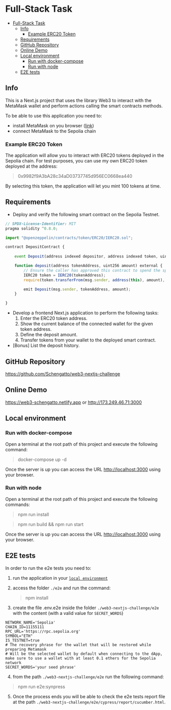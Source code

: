 # Full-Stack Task

- [Full-Stack Task](#full-stack-task)
  - [Info](#info)
    - [Example ERC20 Token](#example-erc20-token)
  - [Requirements](#requirements)
  - [GitHub Repository](#github-repository)
  - [Online Demo](#online-demo)
  - [Local environment](#local-environment)
    - [Run with docker-compose](#run-with-docker-compose)
    - [Run with node](#run-with-node)
  - [E2E tests](#e2e-tests)

## Info

This is a Next.js project that uses the library Web3 to interact with the MetaMask wallet and perform actions calling the smart contracts methods.

To be able to use this application you need to:

- install MetaMask on you browser ([link](https://metamask.io/download/))
- connect MetaMask to the Sepolia chain

### Example ERC20 Token

The application will allow you to interact with ERC20 tokens deployed in the Sepolia chain. For test purposes, you can use my own ERC20 token deployed at the address:
> 0x9982f9A3bA28c34aD03737745d956EC0668ea440

By selecting this token, the application will let you mint 100 tokens at time.

## Requirements

- Deploy and verify the following smart contract on the Sepolia Testnet.

```jsx
// SPDX-License-Identifier: MIT
pragma solidity ^0.8.0;

import "@openzeppelin/contracts/token/ERC20/IERC20.sol";

contract DepositContract {
 
    event Deposit(address indexed depositor, address indexed token, uint256 amount);

    function deposit(address tokenAddress, uint256 amount) external {
        // Ensure the caller has approved this contract to spend the specified amount of tokens
        IERC20 token = IERC20(tokenAddress);
        require(token.transferFrom(msg.sender, address(this), amount), "Token transfer failed");

        emit Deposit(msg.sender, tokenAddress, amount);
    }

}
```

- Develop a frontend Next.js application to perform the following tasks:
    1. Enter the ERC20 token address.
    2. Show the current balance of the connected wallet for the given token address.
    3. Define the deposit amount.
    4. Transfer tokens from your wallet to the deployed smart contract.
- [Bonus] List the deposit history.

## GitHub Repository

<https://github.com/Schengatto/web3-nextjs-challenge>

## Online Demo

<https://web3-schengatto.netlify.app> or <http://173.249.46.71:3000>

## Local environment

### Run with docker-compose

Open a terminal at the root path of this project and execute the following command:

> docker-compose up -d

Once the server is up you can access the URL <http://localhost:3000> using your browser.

### Run with node

Open a terminal at the root path of this project and execute the following commands:

> npm run install

> npm run build && npm run start

Once the server is up you can access the URL <http://localhost:3000> using your browser.

## E2E tests

In order to run the e2e tests you need to:

  1. run the application in your [`local environment`](#local-environment)

  2. access the folder `./e2e` and run the command:
     > npm install

  3. create the file .env.e2e inside the folder `./web3-nextjs-challenge/e2e` with the content (with a valid value for `SECRET_WORDS`)
```
NETWORK_NAME='Sepolia'
CHAIN_ID=11155111
RPC_URL='https://rpc.sepolia.org'
SYMBOL="ETH"
IS_TESTNET=true
# The recovery phrase for the wallet that will be restored while preparing Metamask 
# Will be the selected wallet by default when connecting to the dApp, make sure to use a wallet with at least 0.1 ethers for the Sepolia network
SECRET_WORDS='your seed phrase'
```

  4. from the path `./web3-nextjs-challenge/e2e` run the following command:
   > npm run e2e:synpress

  5. Once the process ends you will be able to check the e2e tests report file at the path `./web3-nextjs-challenge/e2e/cypress/report/cucumber.html`.